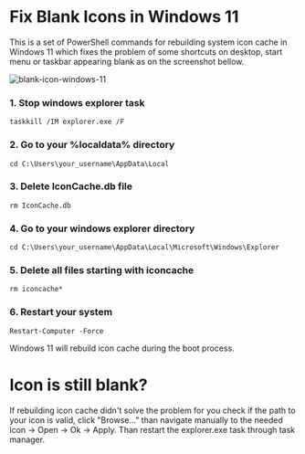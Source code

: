 # Fix Blank Icons in Windows 11
This is a set of PowerShell commands for rebuilding system icon cache in Windows 11 which fixes the problem of some shortcuts on desktop, start menu or taskbar appearing blank as on the screenshot bellow.

![blank-icon-windows-11](https://github.com/daniilpankrashin/Fix-Blank-Icons-in-Windows-11/assets/152285652/1abd8687-b858-4927-afaa-3f2b6dfdb53d)

### 1. Stop windows explorer task

```
taskkill /IM explorer.exe /F
```

### 2. Go to your %localdata% directory

```
cd C:\Users\your_username\AppData\Local
```

### 3. Delete IconCache.db file

```
rm IconCache.db
```

### 4. Go to your windows explorer directory

```
cd C:\Users\your_username\AppData\Local\Microsoft\Windows\Explorer
```

### 5. Delete all files starting with iconcache

```
rm iconcache*
```

### 6. Restart your system

```
Restart-Computer -Force
```


Windows 11 will rebuild icon cache during the boot process.
# Icon is still blank?
If rebuilding icon cache didn't solve the problem for you check if the path to your icon is valid, click "Browse..." than navigate manually to the needed icon -> Open -> Ok -> Apply. Than restart the explorer.exe task through task manager.
